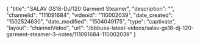 {
    "title": "SALAV GS18-DJ\/120 Garment Steamer",
    "description": "",
    "channelid": "111091684",
    "videoid": "110002039",
    "date_created": "1502524630",
    "date_modified": "1504049175",
    "type": "captivate",
    "layout": "channelVideo",
    "url": "\/bbbusa-latest-videos\/salav-gs18-dj-120-garment-steamer-3-notes\/111091684-110002039"
}